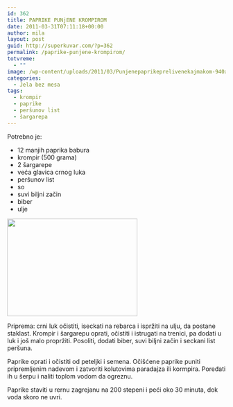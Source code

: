 ```yaml
---
id: 362
title: PAPRIKE PUNjENE KROMPIROM
date: 2011-03-31T07:11:18+00:00
author: mila
layout: post
guid: http://superkuvar.com/?p=362
permalink: /paprike-punjene-krompirom/
totvreme:
  - ""
image: /wp-content/uploads/2011/03/Punjenepaprikeprelivenekajmakom-940x198.jpg
categories:
  - Jela bez mesa
tags:
  - krompir
  - paprike
  - peršunov list
  - šargarepa
---
```

Potrebno je:

  * 12 manjih paprika babura
  * krompir (500 grama)
  * 2 šargarepe
  * veća glavica crnog luka
  * peršunov list
  * so
  * suvi biljni začin
  * biber
  * ulje

<img class="alignnone size-medium wp-image-4026" title="Paprike punjene krompirom" src="//superkuvar.com/wp-content/uploads/2011/03/Paprike-punjene-krompirom-300x225.jpg" alt="" width="300" height="225" /> 

Priprema: crni luk očistiti, iseckati na rebarca i ispržiti na ulju, da postane staklast. Krompir i šargarepu oprati, očistiti i istrugati na trenici, pa dodati u luk i još malo propržiti. Posoliti, dodati biber, suvi biljni začin i seckani list peršuna.

Paprike oprati i očistiti od peteljki i semena. Očišćene paprike puniti pripremljenim nadevom i zatvoriti kolutovima paradajza ili kormpira. Poređati ih u šerpu i naliti toplom vodom da ogreznu.

Paprike staviti u rernu zagrejanu na 200 stepeni i peći oko 30 minuta, dok voda skoro ne uvri.